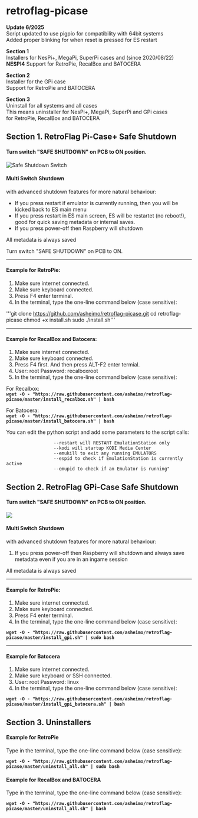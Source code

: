 # retroflag-picase
**Update 6/2025**\
Script updated to use pigpio for compatibility with 64bit systems\
Added proper blinking for when reset is pressed for ES restart

**Section 1**\
Installers for NesPi+, MegaPi, SuperPi cases and (since 2020/08/22) **NESPI4**
Support for RetroPie, RecalBox and BATOCERA

**Section 2**\
Installer for the GPi case\
Support for RetroPie and BATOCERA

**Section 3**\
Uninstall for all systems and all cases\
This means uninstaller for NesPi+, MegaPi, SuperPi and GPi cases\
for RetroPie, RecalBox and BATOCERA

## Section 1. RetroFlag Pi-Case+ Safe Shutdown

#### Turn switch "SAFE SHUTDOWN" on PCB to ON position.

![Safe Shutdown Switch](http://retroflag.com/images/nespi_case+/safe_shutdown.jpg "Safe Shutdown Switch")

#### **Multi Switch Shutdown**
with advanced shutdown features for more natural behaviour:
* If you press restart if emulator is currently running, then you will be kicked back to ES main menu
* If you press restart in ES main screen, ES will be restartet (no reboot!), good for quick saving metadata or internal saves.
* If you press power-off then Raspberry will shutdown

All metadata is always saved

Turn switch "SAFE SHUTDOWN" on PCB to ON.

--------------------

#### Example for **RetroPie:**
1. Make sure internet connected.
2. Make sure keyboard connected.
3. Press F4 enter terminal.
4. In the terminal, type the one-line command below (case sensitive):

'''git clone https://github.com/asheimo/retroflag-picase.git
cd retroflag-picase
chmod +x install.sh
sudo ./install.sh'''

--------------------

#### Example for **RecalBox** and **Batocera:**
1. Make sure internet connected.
2. Make sure keyboard connected.
3. Press F4 first. And then press ALT-F2 enter termial.
4. User: root Password: recalboxroot
5. In the terminal, type the one-line command below (case sensitive):

For Recalbox:\
**`wget -O - "https://raw.githubusercontent.com/asheimo/retroflag-picase/master/install_recalbox.sh" | bash`**

For Batocera:\
**`wget -O - "https://raw.githubusercontent.com/asheimo/retroflag-picase/master/install_batocera.sh" | bash`**

You can edit the python script and add some parameters to the script calls:
```
                  --restart will RESTART EmulationStation only
                  --kodi will startup KODI Media Center
                  --emukill to exit any running EMULATORS
                  --espid to check if EmulationStation is currently active
                  --emupid to check if an Emulator is running"

```

## Section 2. RetroFlag GPi-Case Safe Shutdown

#### Turn switch "SAFE SHUTDOWN" on PCB to ON position.

![](http://retroflag.com/images/gpi-case/safe_shutdown.png)

#### **Multi Switch Shutdown**
with advanced shutdown features for more natural behaviour:
1. If you press power-off then Raspberry will shutdown and always save metadata even if you are in an ingame session

All metadata is always saved


--------------------

#### Example for **RetroPie:**
1. Make sure internet connected.
2. Make sure keyboard connected.
3. Press F4 enter terminal.
4. In the terminal, type the one-line command below (case sensitive):

**`wget -O - "https://raw.githubusercontent.com/asheimo/retroflag-picase/master/install_gpi.sh" | sudo bash`**

--------------------

#### Example for **Batocera**
1. Make sure internet connected.
2. Make sure keyboard or SSH connected.
3. User: root Password: linux
4. In the terminal, type the one-line command below (case sensitive):

**`wget -O - "https://raw.githubusercontent.com/asheimo/retroflag-picase/master/install_gpi_batocera.sh" | bash`**

## Section 3. Uninstallers

#### Example for RetroPie
Type in the terminal, type the one-line command below (case sensitive):

**`wget -O - "https://raw.githubusercontent.com/asheimo/retroflag-picase/master/uninstall_all.sh" | sudo bash`**

#### Example for RecalBox and BATOCERA
Type in the terminal, type the one-line command below (case sensitive):

**`wget -O - "https://raw.githubusercontent.com/asheimo/retroflag-picase/master/uninstall_all.sh" | bash`**
